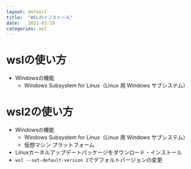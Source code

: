 ```yaml
---
layout: default
title:  "WSLのインストール"
date:   2021-03-18
categories: wsl
---
```


# wslの使い方

- Windowsの機能
    - Windows Subsystem for Linux（Linux 用 Windows サブシステム）

# wsl2の使い方

- Windowsの機能
    - Windows Subsystem for Linux（Linux 用 Windows サブシステム）
    - 仮想マシン プラットフォーム
- Linuxカーネルアップデートパッケージをダウンロード・インストール
- `wsl --set-default-version 2`でデフォルトバージョンの変更